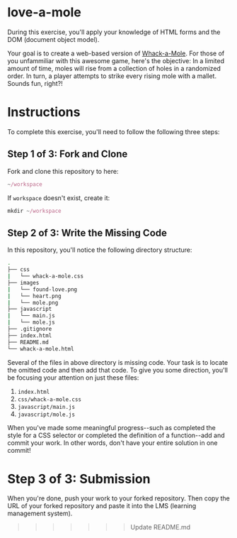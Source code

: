 # love-a-mole
During this exercise, you'll apply your knowledge of HTML forms and the DOM (document object model).

Your goal is to create a web-based version of [Whack-a-Mole][0]. For those of you unfammiliar with this awesome game, here's the objective: In a limited amount of time, moles will rise from a collection of holes in a randomized order. In turn, a player attempts to strike every rising mole with a mallet. Sounds fun, right?!

# Instructions
To complete this exercise, you'll need to follow the following three steps:

## Step 1 of 3: Fork and Clone
Fork and clone this repository to here: 

```javascript
~/workspace
```

If `workspace` doesn't exist, create it: 


```javascript
mkdir ~/workspace
``` 

## Step 2 of 3: Write the Missing Code 
In this repository, you'll notice the following directory structure:

```bash
.
├── css
|   └── whack-a-mole.css
├── images
|   └── found-love.png
|   └── heart.png
|   └── mole.png
├── javascript
|   └── main.js
|   └── mole.js
├── .gitignore
├── index.html
├── README.md
└── whack-a-mole.html

```

Several of the files in above directory is missing code. Your task is to locate the omitted code and then add that code. To give you some direction, you'll be focusing your attention on just these files:

1. `index.html`
2. `css/whack-a-mole.css`
3. `javascript/main.js`
4. `javascript/mole.js`

When you've made some meaningful progress--such as completed the style for a CSS selector or completed the definition of a function--add and commit your work. In other words, don't have your entire solution in one commit!

# Step 3 of 3: Submission
When you're done, push your work to your forked repository. Then copy the URL of your forked repository and paste it into the LMS (learning management system).
>>>>>>> Update README.md

[0]: https://en.wikipedia.org/wiki/Whac-A-Mole